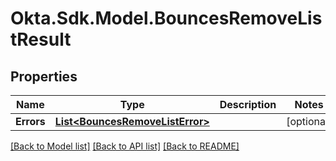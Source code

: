# Okta.Sdk.Model.BouncesRemoveListResult

## Properties

Name | Type | Description | Notes
------------ | ------------- | ------------- | -------------
**Errors** | [**List&lt;BouncesRemoveListError&gt;**](BouncesRemoveListError.md) |  | [optional] 

[[Back to Model list]](../README.md#documentation-for-models) [[Back to API list]](../README.md#documentation-for-api-endpoints) [[Back to README]](../README.md)

